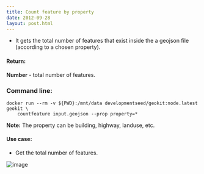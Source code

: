 ```yaml
---
title: Count feature by property
date: 2012-09-28
layout: post.html
---
```


- It gets the total number of features that exist inside the a geojson file (according to a chosen property).

#### Return: 
**Number** - total number of features.

### Command line:

```
docker run --rm -v ${PWD}:/mnt/data developmentseed/geokit:node.latest geokit \
    countfeature input.geojson --prop property=*
```

**Note:** The property can be building, highway, landuse, etc.

#### Use case:
- Get the total number of features.  

![image](https://user-images.githubusercontent.com/19536044/46213477-4468ca00-c2fe-11e8-94df-82ef7f65823d.png)